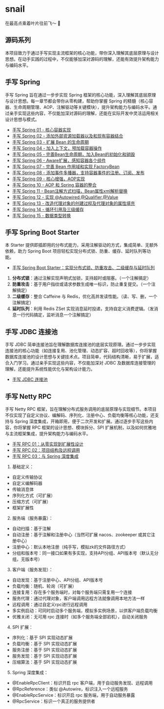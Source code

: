 # snail

在最高点乘着叶片往前飞～ 🐌

## 源码系列

本项目致力于通过手写实现主流框架的核心功能，带你深入理解其底层原理与设计思想。在动手实践的过程中，不仅能够加深对源码的理解，还能有效提升架构能力与编码水平。

## 手写 Spring

手写 Spring 旨在通过一步步实现 Spring 框架的核心功能，深入理解其底层原理与设计思想。每一章节都会带你从零构建，帮助你掌握 Spring 的精髓（核心容器、生命周期管理、AOP、注解驱动等关键模块），提升架构能力与编码水平。通过亲手实现这些内容，不仅能加深对源码的理解，还能在实际开发中灵活运用相关设计思想与模式。

- [手写 Spring 01 - 核心容器实现](https://zpj80231.github.io/znote/views/source/code/spring/spring-source-01.html)
- [手写 Spring 02 - 添加外部资源加载器以及和现有容器结合](https://zpj80231.github.io/znote/views/source/code/spring/spring-source-02.html)
- [手写 Spring 03 - 扩展 Bean 的生命周期](https://zpj80231.github.io/znote/views/source/code/spring/spring-source-03.html)
- [手写 Spring 04 - 加入上下文，预加载容器操作](https://zpj80231.github.io/znote/views/source/code/spring/spring-source-04.html)
- [手写 Spring 05 - 完善Bean生命周期，加入Bean的初始化和销毁](https://zpj80231.github.io/znote/views/source/code/spring/spring-source-05.html)
- [手写 Spring 06 - Aware扩展，感知容器各个组件](https://zpj80231.github.io/znote/views/source/code/spring/spring-source-06.html)
- [手写 Spring 07 - 完善 Bean 作用域和实现 FactoryBean](https://zpj80231.github.io/znote/views/source/code/spring/spring-source-07.html)
- [手写 Spring 08 - 添加事件多播器，支持容器事件的注册、订阅、发布](https://zpj80231.github.io/znote/views/source/code/spring/spring-source-08.html)
- [手写 Spring 09 - 核心增强，AOP实现](https://zpj80231.github.io/znote/views/source/code/spring/spring-source-09.html)
- [手写 Spring 10 - AOP 和 Spring 容器的整合](https://zpj80231.github.io/znote/views/source/code/spring/spring-source-10.html)
- [手写 Spring 11 - Bean注解方式扫描，Bean属性xml解析替换](https://zpj80231.github.io/znote/views/source/code/spring/spring-source-11.html)
- [手写 Spring 12 - 实现 @Autowired,@Qualifier,@Value](https://zpj80231.github.io/znote/views/source/code/spring/spring-source-12.html)
- [手写 Spring 13 - 改造代理对象的创建过程及代理对象的属性填充](https://zpj80231.github.io/znote/views/source/code/spring/spring-source-13.html)
- [手写 Spring 14 - 循环引用及三级缓存](https://zpj80231.github.io/znote/views/source/code/spring/spring-source-14.html)
- [手写 Spring 15 - 数据类型转换](https://zpj80231.github.io/znote/views/source/code/spring/spring-source-15.html)

## 手写 Spring Boot Starter

本 Starter 提供即插即用的分布式能力，采用注解驱动的方式，集成简单、无额外依赖，助力 Spring Boot 项目轻松实现分布式锁、防重、缓存、延时队列等功能。

- [手写 Spring Boot Starter：实现分布式锁、防重攻击、二级缓存与延时队列](https://zpj80231.github.io/znote/views/source/code/starter/spring-boot-starter-redis.html)

1. **分布式锁**：通过注解实现声明式加锁，支持超时或阻塞。（一个注解搞定）
2. **防重攻击**：基于用户指纹或请求参数生成唯一标识，防止重复提交。（一个注解搞定）
3. **二级缓存**：整合 Caffeine 与 Redis，优化高并发读性能。（读、写、删，一个注解搞定）
4. **延时队列**：利用 Redis ZSet 实现消息延时投递，支持自定义消费逻辑。（发消息一行代码搞定，监听消息一个注解搞定）

## 手写 JDBC 连接池

手写 JDBC 简单连接池旨在理解数据库连接池的底层实现原理。通过一步步实现连接池的核心功能（如连接复用、池化管理、动态扩容、超时回收等），你将掌握数据库连接池的设计思想与关键技术点。项目简单，代码结构清晰，易于扩展，适合入门学习。通过亲手实现这些内容，不仅能加深对 JDBC 及数据库连接管理的理解，还能提升系统性能优化与架构设计能力。

- [手写 JDBC 连接池](https://zpj80231.github.io/znote/views/source/code/jdbc/jdbc-pool-source-01.html)

## 手写 Netty RPC

手写 Netty RPC 框架，旨在理解分布式服务调用的底层原理与实现细节。本项目不仅实现了自定义协议、编解码、序列化、注册中心、负载均衡等核心功能，还支持与 Spring 深度集成，开箱即用，便于二次开发和扩展。通过逐步手写这些内容，你将掌握 RPC 框架的设计思想、模块拆分、SPI 扩展机制，以及如何优雅地与主流框架集成，提升架构能力与编码水平。

- [手写 RPC 01：从零实现到扩展性设计](https://zpj80231.github.io/znote/views/source/code/rpc/rpc-source-01.html)
- [手写 RPC 02：项目结构及远程调用](https://zpj80231.github.io/znote/views/source/code/rpc/rpc-source-02.html)
- [手写 RPC 03：与 Spring 深度集成](https://zpj80231.github.io/znote/views/source/code/rpc/rpc-source-03.html)

1. 基础定义：
- 自定义传输协议
- 自定义编解码器
- 传输消息体
- 序列化方式（可扩展）
- 压缩方式（可扩展）
- 框架扩展性
2. 服务端（服务暴露）：
- 自动扫描：基于注解
- 自动注册：基于注解和注册中心（当然可扩展 nacos、zookeeper 或其它注册中心）
- 注册中心：默认本地注册（纯手写，模拟zk的文件路径方式）
- 分组和版本号：同一接口如果有多实现，支持API分组、API版本号（默认无分组，无版本号）
3. 客户端（服务发现）：
- 自动发现：基于注册中心、API分组、API版本号
- 负载均衡：随机、轮询（可扩展）
- 连接复用：存在多个服务端时，对每个服务端只需复用一个连接
- 服务代理：通过代理对象，客户端调用远程方法就像调用本地方法一样
- 远程调用：通过自定义rpc进行远程调用
- 多实例启动：可同时启动多个服务端，模拟多实例场景，以供客户端负载均衡
- 优雅关闭：无可用 rpc 连接时（如多个服务端全部宕机），自动关闭服务
4. SPI 扩展：
- 序列化：基于 SPI 实现动态扩展
- 负载均衡：基于 SPI 实现动态扩展
- 服务注册：基于 SPI 实现动态扩展
- 服务发现：基于 SPI 实现动态扩展
- 压缩算法：基于 SPI 实现动态扩展
5. Spring 深度集成：
- @EnableRpcClient：标识开启 rpc 客户端，用于自动服务发现、远程调用
- @RpcReference：类似 @Autowire，标识注入一个远程服务
- @EnableRpcService：标识开启 rpc 服务端，用于自动服务暴露
- @RpcService：标识一个真正的服务提供者
